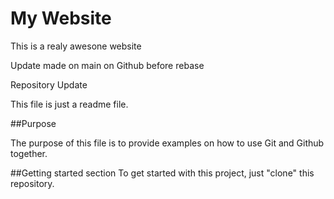 # My Website

This is a realy awesone website


Update made on main on Github before rebase



Repository Update

This file is just a readme file.

##Purpose

The purpose of this file is to provide examples on how to use Git and Github together.



##Getting started section
To get started with this project, just "clone" this repository.

